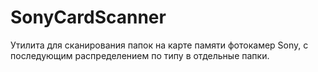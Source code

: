 # SonyCardScanner
Утилита для сканирования папок на карте памяти фотокамер Sony, с последующим распределением по типу в отдельные папки.
